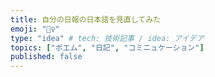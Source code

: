 ```yaml
---
title: 自分の日報の日本語を見直してみた
emoji: "🕵️‍♀️"
type: "idea" # tech: 技術記事 / idea: アイデア
topics: ["ポエム", "日記", "コミニュケーション"]
published: false
---
```

